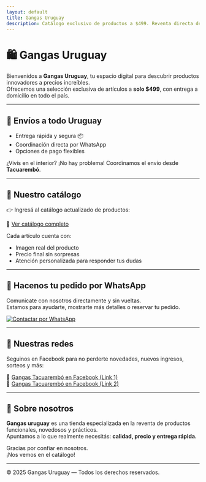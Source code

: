 ```yaml
---
layout: default
title: Gangas Uruguay
description: Catálogo exclusivo de productos a $499. Reventa directa desde Tacuarembó con entregas a todo el país.
---
```


# 🛍️ Gangas Uruguay

Bienvenidos a **Gangas Uruguay**, tu espacio digital para descubrir productos innovadores a precios increíbles.  
Ofrecemos una selección exclusiva de artículos a **solo $499**, con entrega a domicilio en todo el país.

---

## 🚚 Envíos a todo Uruguay

- Entrega rápida y segura 📦  
- Coordinación directa por WhatsApp  
- Opciones de pago flexibles  

¿Vivís en el interior? ¡No hay problema! Coordinamos el envío desde **Tacuarembó**.

---

## 🛒 Nuestro catálogo

👉 Ingresá al catálogo actualizado de productos:

📂 [Ver catálogo completo](./catalogo.html)

Cada artículo cuenta con:

- Imagen real del producto  
- Precio final sin sorpresas  
- Atención personalizada para responder tus dudas  

---

## 📲 Hacenos tu pedido por WhatsApp

Comunicate con nosotros directamente y sin vueltas.  
Estamos para ayudarte, mostrarte más detalles o reservar tu pedido.

[![Contactar por WhatsApp](https://img.shields.io/badge/Enviar%20mensaje-25D366?style=for-the-badge&logo=whatsapp&logoColor=white)](https://wa.me/59897213277)

---

## 📸 Nuestras redes

Seguinos en Facebook para no perderte novedades, nuevos ingresos, sorteos y más:

🔗 [Gangas Tacuarembó en Facebook (Link 1)](https://www.facebook.com/share/1CC7dQUoXw/?mibextid=wwXIfr)  
🔗 [Gangas Tacuarembó en Facebook (Link 2)](https://www.facebook.com/share/1BmVUB7oPt/?mibextid=wwXIfr)

---

## 🧾 Sobre nosotros

**Gangas uruguay** es una tienda especializada en la reventa de productos funcionales, novedosos y prácticos.  
Apuntamos a lo que realmente necesitás: **calidad, precio y entrega rápida.**

Gracias por confiar en nosotros.  
¡Nos vemos en el catálogo!

---

© 2025 Gangas Uruguay — Todos los derechos reservados.